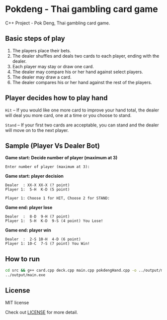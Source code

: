 # Pokdeng - Thai gambling card game

C++ Project - Pok Deng, Thai gambling card game.

## Basic steps of play

1. The players place their bets.
2. The dealer shuffles and deals two cards to each player, ending with the dealer.
3. Each player may stay or draw one card.
4. The dealer may compare his or her hand against select players.
5. The dealer may draw a card.
6. The dealer compares his or her hand against the rest of the players.

## Player decides how to play hand

`Hit` – If you would like one more card to improve your hand total, the dealer will deal you more card, one at a time or you choose to stand.

`Stand` – If your first two cards are acceptable, you can stand and the dealer will move on to the next player.

## Sample (Player Vs Dealer Bot)

**Game start: Decide number of player (maximum at 3)**

```
Enter number of player (maximum at 3):
```

**Game start: player decision**

```
Dealer  : XX-X XX-X (? point)
Player 1:  5-H  K-D (5 point)

Player 1: Choose 1 for HIT, Choose 2 for STAND:
```

**Game end: player lose**

```
Dealer  :  8-D  9-H (7 point)
Player 1:  5-H  K-D  9-S (4 point) You Lose!
```

**Game end: player win**

```
Dealer  :  2-S 10-H  4-D (6 point)
Player 1: 10-C  7-S (7 point) You Win!
```

## How to run

```sh
cd src && g++ card.cpp deck.cpp main.cpp pokdengHand.cpp -o ../output/main.exe
../output/main.exe
```

## License

MIT license

Check out [LICENSE](/LICENSE) for more detail.
